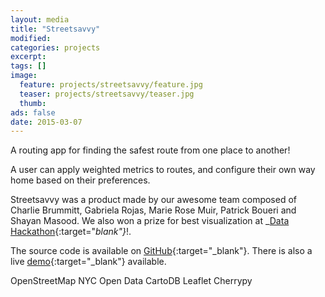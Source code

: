 ```yaml
---
layout: media
title: "Streetsavvy"
modified:
categories: projects
excerpt:
tags: []
image:
  feature: projects/streetsavvy/feature.jpg
  teaser: projects/streetsavvy/teaser.jpg
  thumb:
ads: false
date: 2015-03-07
---
```


A routing app for finding the safest route from one place to another!

A user can apply weighted metrics to routes, and configure their own way home based on their preferences.

Streetsavvy was a product made by our awesome team composed of Charlie Brummitt, Gabriela Rojas, Marie Rose Muir, Patrick Boueri and Shayan Masood. We also won a prize for best visualization at _[Data Hackathon](http://datahackathon2015.splashthat.com/){:target="_blank"}_!.

The source code is available on [GitHub](https://github.com/safewalknyc){:target="_blank"}.
There is also a live [demo](http://54.175.21.94:8000/){:target="_blank"} available.

<span class="badge">OpenStreetMap</span>
<span class="badge">NYC Open Data</span>
<span class="badge">CartoDB</span>
<span class="badge">Leaflet</span>
<span class="badge">Cherrypy</span>
<!--- <div class="badges">
	<span class="badge">1</span>
	<span class="badge inverse">2</span>
	<span class="badge info">3</span>
	<span class="badge warning">4</span>
	<span class="badge danger">5</span>
	<span class="badge success">6</span>
</div> -->